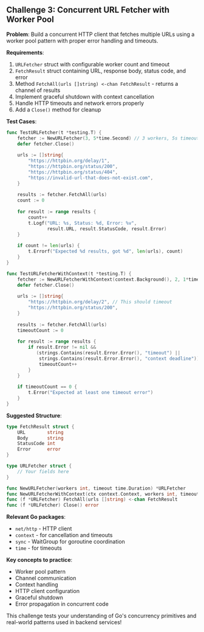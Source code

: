 ## Challenge 3: Concurrent URL Fetcher with Worker Pool

**Problem**: Build a concurrent HTTP client that fetches multiple URLs using a worker pool pattern with proper error handling and timeouts.

**Requirements**:
1. `URLFetcher` struct with configurable worker count and timeout
2. `FetchResult` struct containing URL, response body, status code, and error
3. Method `FetchAll(urls []string) <-chan FetchResult` - returns a channel of results
4. Implement graceful shutdown with context cancellation
5. Handle HTTP timeouts and network errors properly
6. Add a `Close()` method for cleanup

**Test Cases**:
```go
func TestURLFetcher(t *testing.T) {
    fetcher := NewURLFetcher(3, 5*time.Second) // 3 workers, 5s timeout
    defer fetcher.Close()
    
    urls := []string{
        "https://httpbin.org/delay/1",
        "https://httpbin.org/status/200",
        "https://httpbin.org/status/404",
        "https://invalid-url-that-does-not-exist.com",
    }
    
    results := fetcher.FetchAll(urls)
    count := 0
    
    for result := range results {
        count++
        t.Logf("URL: %s, Status: %d, Error: %v", 
               result.URL, result.StatusCode, result.Error)
    }
    
    if count != len(urls) {
        t.Errorf("Expected %d results, got %d", len(urls), count)
    }
}

func TestURLFetcherWithContext(t *testing.T) {
    fetcher := NewURLFetcherWithContext(context.Background(), 2, 1*time.Second)
    defer fetcher.Close()
    
    urls := []string{
        "https://httpbin.org/delay/2", // This should timeout
        "https://httpbin.org/status/200",
    }
    
    results := fetcher.FetchAll(urls)
    timeoutCount := 0
    
    for result := range results {
        if result.Error != nil && 
           (strings.Contains(result.Error.Error(), "timeout") || 
            strings.Contains(result.Error.Error(), "context deadline")) {
            timeoutCount++
        }
    }
    
    if timeoutCount == 0 {
        t.Error("Expected at least one timeout error")
    }
}
```

**Suggested Structure**:
```go
type FetchResult struct {
    URL        string
    Body       string
    StatusCode int
    Error      error
}

type URLFetcher struct {
    // Your fields here
}

func NewURLFetcher(workers int, timeout time.Duration) *URLFetcher
func NewURLFetcherWithContext(ctx context.Context, workers int, timeout time.Duration) *URLFetcher
func (f *URLFetcher) FetchAll(urls []string) <-chan FetchResult
func (f *URLFetcher) Close() error
```

**Relevant Go packages**:
- `net/http` - HTTP client
- `context` - for cancellation and timeouts
- `sync` - WaitGroup for goroutine coordination
- `time` - for timeouts

**Key concepts to practice**:
- Worker pool pattern
- Channel communication
- Context handling
- HTTP client configuration
- Graceful shutdown
- Error propagation in concurrent code

This challenge tests your understanding of Go's concurrency primitives and real-world patterns used in backend services!